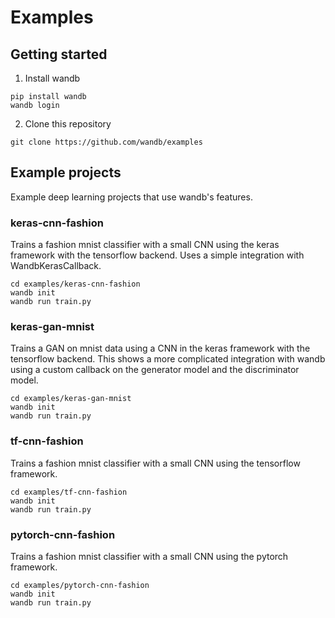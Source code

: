 # Examples

## Getting started

1. Install wandb

```
pip install wandb
wandb login
```

2. Clone this repository

```
git clone https://github.com/wandb/examples
```

## Example projects

Example deep learning projects that use wandb's features.

### keras-cnn-fashion

Trains a fashion mnist classifier with a small CNN using the keras framework with the tensorflow backend.  Uses a simple integration with WandbKerasCallback.

```
cd examples/keras-cnn-fashion
wandb init
wandb run train.py
```

### keras-gan-mnist

Trains a GAN on mnist data using a CNN in the keras framework with the tensorflow backend.  This shows a more complicated integration with wandb using a custom callback on the generator model and the discriminator model.

```
cd examples/keras-gan-mnist
wandb init
wandb run train.py
```

### tf-cnn-fashion

Trains a fashion mnist classifier with a small CNN using the tensorflow framework.

```
cd examples/tf-cnn-fashion
wandb init
wandb run train.py
```

### pytorch-cnn-fashion

Trains a fashion mnist classifier with a small CNN using the pytorch framework.

```
cd examples/pytorch-cnn-fashion
wandb init
wandb run train.py
```
